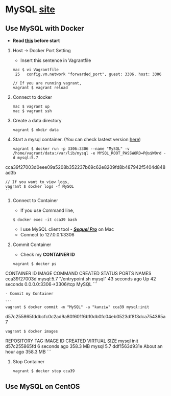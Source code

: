 # MySQL [site][mysql]

## Use MySQL with Docker

- **Read [this][docker_doc] before start**

1. Host -> Docker Port Setting

	- Insert this sentence in Vagrantfile

	```
	mac $ vi Vagrantfile
	 25   config.vm.network "forwarded_port", guest: 3306, host: 3306
	 
	// If you are running vagrant,
	vagrant $ vagrant reload
	```

1. Connect to docker

	```
	mac $ vagrant up
	mac $ vagrant ssh	
	```
	
1. Create a data directory

	```
	vagrant $ mkdir data
	```

1. Start a mysql container. (You can check lastest version [here][mysql_docker])

	```
	vagrant $ docker run -p 3306:3306 --name "MySQL" -v /home/vagrant/data:/var/lib/mysql -e MYSQL_ROOT_PASSWORD=P@s$W0rd -d mysql:5.7
cca39f27003d0eee09a5208b352237b69c62e8209fd8b487942f5404d848ad3b
	
	// If you want to view logs,
	vagrant $ docker logs -f MySQL
	```

1. Connect to Container

	- If you use Command line,
	
	```
	$ docker exec -it cca39 bash
	```

	- I use MySQL client tool - [***Sequel Pro***][sequel] on Mac
	- Connect to 127.0.0.1:3306

1. Commit Container


	- Check my **CONTAINER ID**
	
	```	
	vagrant $ docker ps
CONTAINER ID        IMAGE               COMMAND                  CREATED             STATUS              PORTS                    NAMES
cca39f27003d        mysql:5.7           "/entrypoint.sh mysql"   43 seconds ago      Up 42 seconds       0.0.0.0:3306->3306/tcp   MySQL
	```
	
	- Commit my Container

	```
	vagrant $ docker commit -m "MySQL" -a "kanziw" cca39 mysql:init
d57c255865fddbcfc0c2ad9a80f601f6b10db0fc04eb0523df8f3dca754365a7

	vagrant $ docker images
REPOSITORY          TAG                 IMAGE ID            CREATED             VIRTUAL SIZE
mysql               init                d57c255865fd        6 seconds ago       358.3 MB
mysql               5.7                 ddf1563d931e        About an hour ago   358.3 MB
	```

1. Stop Container

	```
	vagrant $ docker stop cca39
	```

	
## Use MySQL on CentOS

[mysql]: https://www.mysql.com/ "https://www.mysql.com/"
[mysql_docker]: https://hub.docker.com/_/mysql/ "https://hub.docker.com/_/mysql/"
[docker_doc]: ../docs/docker "Docker"
[sequel]: http://www.sequelpro.com/ "http://www.sequelpro.com/"
